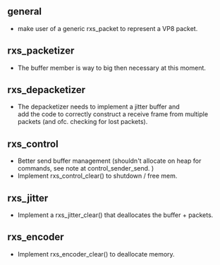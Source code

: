 
        
 general
 -------
 - make user of a generic rxs_packet to represent a VP8 packet. 

 rxs_packetizer
 --------------
 - The buffer member is way to big then necessary at this moment. 

 rxs_depacketizer
 ----------------
 - The depacketizer needs to implement a jitter buffer and      
   add the code to correctly construct a receive frame from 
   multiple packets (and ofc. checking for lost packets).

 rxs_control
 -----------
 - Better send buffer management (shouldn't allocate on heap
   for commands, see note at control_sender_send. )
 - Implement rxs_control_clear() to shutdown / free mem.

 rxs_jitter
 ----------
 - Implement a rxs_jitter_clear() that deallocates the buffer + packets.

 rxs_encoder
 -----------
 - Implement rxs_encoder_clear() to deallocate memory.